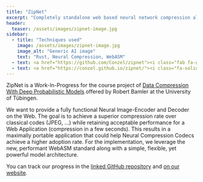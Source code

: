 ```yaml
---
title: "ZipNet"
excerpt: "Completely standalone web based neural network compression algorithm."
header:
  teaser: /assets/images/zipnet-image.jpg
sidebar:
  - title: "Techniques used"
    image: /assets/images/zipnet-image.jpg
    image_alt: "Generic AI image"
    text: "Rust, Neural Compression, WebASM"
  - text: <a href="https://github.com/Conzel/zipnet"><i class="fab fa-github"></i> GitHub repository</a>
  - text: <a href="https://conzel.github.io/zipnet/"><i class="fa-solid fa-link"></i>Project Website</a>
--- 
```

ZipNet is a Work-In-Progress for the course project of [Data Compression With Deep Probabilistic Models](https://robamler.github.io/teaching/compress21/) offered by Robert Bamler at the University of Tübingen.

We want to provide a fully functional Neural Image-Encoder and Decoder on the Web. The goal is to achieve a superior compression rate over classical codes (JPEG, …) while retaining acceptable performance for a Web Application (compression in a few seconds). This results in a maximally portable application that could help Neural Compression Codecs achieve a higher adoption rate. For the implementation, we leverage the new, performant WebASM standard along with a simple, flexible, yet powerful model architecture.

You can track our progress in the [linked GitHub repository](https://github.com/Conzel/zipnet) and [on our website](https://conzel.github.io/zipnet/).
